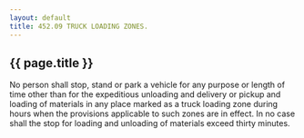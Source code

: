 ```yaml
---
layout: default 
title: 452.09 TRUCK LOADING ZONES.
---
```


{{ page.title }}
----------------

No person shall stop, stand or park a vehicle for any purpose or length
of time other than for the expeditious unloading and delivery or pickup
and loading of materials in any place marked as a truck loading zone
during hours when the provisions applicable to such zones are in effect.
In no case shall the stop for loading and unloading of materials exceed
thirty minutes.
